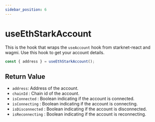 ```yaml
---
sidebar_position: 6
---
```


# useEthStarkAccount

This is the hook that wraps the `useAccount` hook from starknet-react and wagmi. Use this hook to get your account details.

```ts
const { address } = useEthStarkAccount();
```

## Return Value

- `address`: Address of the account.
- `chainId` : Chain id of the account.
- `isConnected` : Boolean indicating if the account is connected.
- `isConnecting` : Boolean indicating if the account is connecting.
- `isDisconnected` : Boolean indicating if the account is disconnected.
- `isReconnecting` : Boolean indicating if the account is reconnecting.
